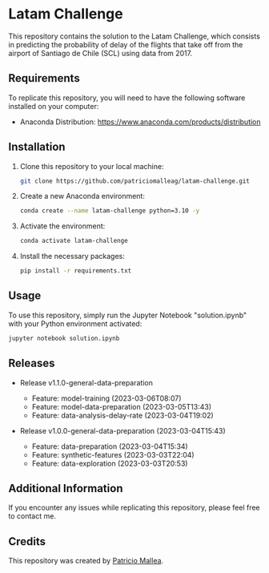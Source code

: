 # Latam Challenge

This repository contains the solution to the Latam Challenge, which consists in predicting the probability of delay of the flights that take off from the airport of Santiago de Chile (SCL) using data from 2017.

## Requirements

To replicate this repository, you will need to have the following software installed on your computer:

- Anaconda Distribution: https://www.anaconda.com/products/distribution

## Installation

1. Clone this repository to your local machine:

    ```bash
    git clone https://github.com/patriciomalleag/latam-challenge.git
    ```

2. Create a new Anaconda environment:

    ```bash
    conda create --name latam-challenge python=3.10 -y
    ```

3. Activate the environment:

    ```bash
    conda activate latam-challenge
    ```

4. Install the necessary packages:

    ```bash
    pip install -r requirements.txt
    ```

## Usage

To use this repository, simply run the Jupyter Notebook "solution.ipynb" with your Python environment activated:

```bash
jupyter notebook solution.ipynb
```

## Releases

- Release v1.1.0-general-data-preparation 
  * Feature: model-training (2023-03-06T08:07)
  * Feature: model-data-preparation (2023-03-05T13:43)
  * Feature: data-analysis-delay-rate (2023-03-04T19:02)

- Release v1.0.0-general-data-preparation (2023-03-04T15:43)
  * Feature: data-preparation (2023-03-04T15:34)
  * Feature: synthetic-features (2023-03-03T22:04)
  * Feature: data-exploration (2023-03-03T20:53)

## Additional Information
If you encounter any issues while replicating this repository, please feel free to contact me.

## Credits
This repository was created by [Patricio Mallea](https://www.linkedin.com/in/patriciomallea/).